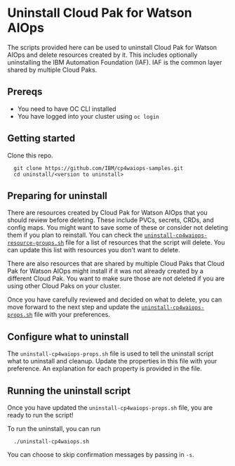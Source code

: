 # Uninstall Cloud Pak for Watson AIOps

The scripts provided here can be used to uninstall Cloud Pak for Watson AIOps and delete resources created by it.  This includes optionally uninstalling the IBM Automation Foundation (IAF).  IAF is the common layer shared by multiple Cloud Paks.

## Prereqs
- You need to have OC CLI installed
- You have logged into your cluster using `oc login`

## Getting started

Clone this repo.
```
  git clone https://github.com/IBM/cp4waiops-samples.git 
  cd uninstall/<version to uninstall>
```

## Preparing for uninstall

There are resources created by Cloud Pak for Watson AIOps that you should review before deleting.  These include PVCs, secrets, CRDs, and config maps.  You might want to save some of these or consider not deleting them if you plan to reinstall.  You can check the [`uninstall-cp4waiops-resource-groups.sh`](uninstall-cp4waiops-resource-groups.sh) file for a list of resources that the script will delete.  You can update this list with resources you don't want to delete.

There are also resources that are shared by multiple Cloud Paks that Cloud Pak for Watson AIOps might install if it was not already created by a different Cloud Pak.  You want to make sure those are not deleted if you are using other Cloud Paks on your cluster.  

Once you have carefully reviewed and decided on what to delete, you can move forward to the next step and update the [`uninstall-cp4waiops-props.sh`](uninstall-cp4waiops-props.sh) file with your preferences.

## Configure what to uninstall
The `uninstall-cp4waiops-props.sh` file is used to tell the uninstall script what to uninstall and cleanup.  Update the properties in this file with your preference.  An explanation for each property is provided in the file.

## Running the uninstall script
Once you have updated the `uninstall-cp4waiops-props.sh` file, you are ready to run the script!  


To run the uninstall, you can run
```
  ./uninstall-cp4waiops.sh
```

You can choose to skip confirmation messages by passing in `-s`.
